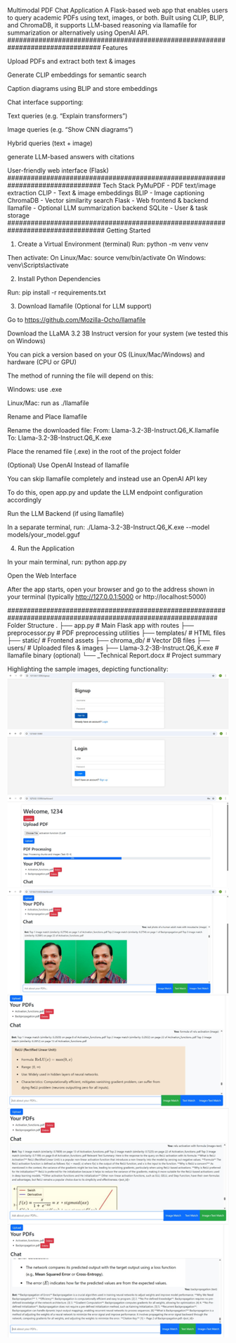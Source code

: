Multimodal PDF Chat Application
A Flask-based web app that enables users to query academic PDFs using text, images, or both. Built using CLIP, BLIP, and ChromaDB, it supports LLM-based reasoning via llamafile for summarization or alternatively using OpenAI API.
################################################################################
Features

Upload PDFs and extract both text & images

Generate CLIP embeddings for semantic search

Caption diagrams using BLIP and store embeddings

Chat interface supporting:

Text queries (e.g. “Explain transformers”)

Image queries (e.g. “Show CNN diagrams”)

Hybrid queries (text + image)

generate LLM-based answers with citations

User-friendly web interface (Flask)
################################################################################
Tech Stack
PyMuPDF - PDF text/image extraction
CLIP - Text & image embeddings
BLIP - Image captioning
ChromaDB - Vector similarity search
Flask - Web frontend & backend
llamafile - Optional LLM summarization backend
SQLite - User & task storage
#################################################################################
Getting Started


1. Create a Virtual Environment
(terminal) 
Run:
python -m venv venv

Then activate:
On Linux/Mac: source venv/bin/activate
On Windows: venv\Scripts\activate

2. Install Python Dependencies

Run:
pip install -r requirements.txt

3. Download llamafile (Optional for LLM support)

Go to https://github.com/Mozilla-Ocho/llamafile

Download the LLaMA 3.2 3B Instruct version for your system (we tested this on Windows)

You can pick a version based on your OS (Linux/Mac/Windows) and hardware (CPU or GPU)

The method of running the file will depend on this:

Windows: use .exe

Linux/Mac: run as ./llamafile

Rename and Place llamafile

Rename the downloaded file:
From: Llama-3.2-3B-Instruct.Q6_K.llamafile
To: Llama-3.2-3B-Instruct.Q6_K.exe

Place the renamed file (.exe) in the root of the project folder

(Optional) Use OpenAI Instead of llamafile

You can skip llamafile completely and instead use an OpenAI API key

To do this, open app.py and update the LLM endpoint configuration accordingly

Run the LLM Backend (if using llamafile)

In a separate terminal, run:
./Llama-3.2-3B-Instruct.Q6_K.exe --model models/your_model.gguf

4. Run the Application

In your main terminal, run:
python app.py

Open the Web Interface

After the app starts, open your browser and go to the address shown in your terminal
(typically http://127.0.0.1:5000 or http://localhost:5000)

##############################################################################################################
Folder Structure
.
├── app.py # Main Flask app with routes
├── preprocessor.py # PDF preprocessing utilities
├── templates/ # HTML files
├── static/ # Frontend assets
├── chroma_db/ # Vector DB files
├── users/ # Uploaded files & images
├── Llama-3.2-3B-Instruct.Q6_K.exe # llamafile binary (optional)
└── _Technical Report.docx # Project summary

Highlighting the sample images, depicting functionality:
![signing up](<WhatsApp Image 2025-04-09 at 14.33.37_bafd46c9.jpg>)
![Login](<WhatsApp Image 2025-04-09 at 14.33.27_3aba67d0.jpg>)  
![Uploading PDF's of Backpropagation and Activation Functions](<WhatsApp Image 2025-04-09 at 14.34.15_24fe88ae.jpg>)
![Picture Identification- Sir](<WhatsApp Image 2025-04-09 at 14.33.04_23d21a83.jpg>)
![ONLY IMAGE: Asking about ReLU Activation Function](<WhatsApp Image 2025-04-09 at 14.30.44_fdd1513a.jpg>)
![IMAGE and TEXT: Asking about ReLU Activation Function](<WhatsApp Image 2025-04-09 at 14.31.34_9332ed91.jpg>)
![TEXT- Asking about Backpropogation](<WhatsApp Image 2025-04-09 at 14.32.32_b041c75a.jpg>)
